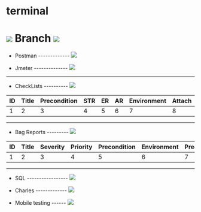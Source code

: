 # terminal 

<h1><img src="https://drive.google.com/uc?export=download&confirm=no_antivirus&id=1PWm2qu4_KnbqcRkRpYz38jDr9DJUSGgD"/>  
      Branch 
    <img src="https://drive.google.com/uc?export=download&confirm=no_antivirus&id=1JuYjtee9ynRjk3Eoo7UrZ370o_cZjHdq"/>
</h1> 


- Postman ------------- <img src="https://drive.google.com/uc?export=download&confirm=no_antivirus&id=1hdw3eZFGswGVgZX19krDZ-94tUowdJpT"/>

- Jmeter -------------- <img src="https://drive.google.com/uc?export=download&confirm=no_antivirus&id=1XlOlt6gMXD91NLnRsSo-t7LnhqLFRsZi"/>

---

- CheckLists ---------- <img src="https://drive.google.com/uc?export=download&confirm=no_antivirus&id=1b4s2iJzq7GHm-Mj9tXJXhssQr05AykaB"/>

| ID   | Title | Precondition | STR |  ER | AR | Environment | Attach | Comments |
| ---- |------ | ------------ |---- |---- |--- |------------ |------- |--------- |
|   1  |   2   |      3       |  4  |  5  | 6  |       7     |    8   |    9     |   

---

- Bag Reports --------- <img src="https://drive.google.com/uc?export=download&confirm=no_antivirus&id=1Q6db6oxQY9D0LNLm0iUg0ZOeJWP0dbl5"/>

| ID   | Title | Severity | Priority | Precondition | Environment | Precondition | STR | ER | AR | Attach | Comments |
| ---- |------- | -------- |--------- |------------- |------------ |------------- |---- |--- |--- |------- |--------- |
|   1  |   2    |     3    |     4    |       5      |      6      |      7       |  8  |  9 | 10 |   11   |    12    |

---

- SQL ----------------- <img src="https://drive.google.com/uc?export=download&confirm=no_antivirus&id=1w1q-2FNbgVDEvBAb5KZiOewgb8Dp9oUZ"/>

- Charles ------------- <img src="https://drive.google.com/uc?export=download&confirm=no_antivirus&id=1ZWcMOaFmc_xEJIUWdkKLJpQAzSbjJy-Y"/>

- Mobile testing ------ <img src="https://drive.google.com/uc?export=download&confirm=no_antivirus&id=1hQ7bB7UH38wPMX4rndhzWZepbVc604wm"/>
